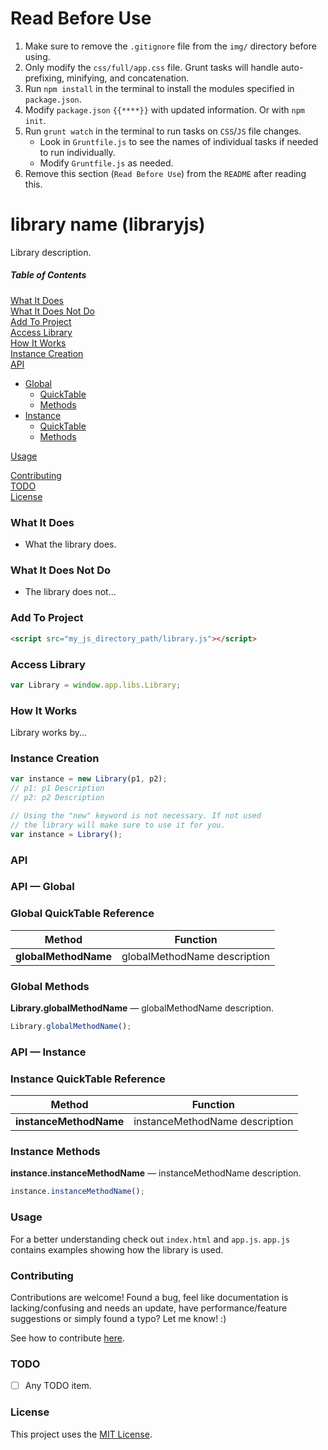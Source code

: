 # Read Before Use
1. Make sure to remove the `.gitignore` file from the `img/` directory before using.
2. Only modify the `css/full/app.css` file. Grunt tasks will handle auto-prefixing, minifying, and concatenation.
3. Run `npm install` in the terminal to install the modules specified in `package.json`.
4. Modify `package.json` `{{****}}` with updated information. Or with `npm init`.
5. Run `grunt watch` in the terminal to run tasks on `CSS`/`JS` file changes.
    * Look in `Gruntfile.js` to see the names of individual tasks if needed to run individually. 
    * Modify `Gruntfile.js` as needed.
6. Remove this section (`Read Before Use`) from the `README` after reading this.

# library name (libraryjs)

Library description.

##### Table of Contents

[What It Does](#what-it-does)  
[What It Does Not Do](#what-it-does-not-do)  
[Add To Project](#add-to-project)  
[Access Library](#access-library)  
[How It Works](#how-it-works)  
[Instance Creation](#instance-creation)  
[API](#api)  
* [Global](#global-api)
    * [QuickTable](#global-quicktable-reference)  
    * [Methods](#global-methods-long)  
* [Instance](#instance-api)
    * [QuickTable](#instance-quicktable-reference)  
    * [Methods](#instance-methods-long) 

[Usage](#usage)  

[Contributing](#contributing)  
[TODO](#todo)  
[License](#license)  

<a name="what-it-does"></a>
### What It Does

* What the library does.

<a name="what-it-does-not-do"></a>
### What It Does Not Do

* The library does not...

<a name="add-to-project"></a>
### Add To Project

```html
<script src="my_js_directory_path/library.js"></script>
```

<a name="access-library"></a>
### Access Library

```js
var Library = window.app.libs.Library;
```

<a name="how-it-works"></a>
### How It Works

Library works by...

<a name="instance-creation"></a>
### Instance Creation

```js
var instance = new Library(p1, p2);
// p1: p1 Description
// p2: p2 Description

// Using the "new" keyword is not necessary. If not used
// the library will make sure to use it for you.
var instance = Library();
```

<a name="api"></a>
### API
 
<a name="global-api"></a>
### API &mdash; Global

<a name="global-quicktable-reference"></a>
### Global QuickTable Reference

Method | Function
------------ | -------------
**globalMethodName** | globalMethodName description

<a name="global-methods-long"></a>
### Global Methods

**Library.globalMethodName** &mdash; globalMethodName description.

```js
Library.globalMethodName();
```

<a name="instance-api"></a>
### API &mdash; Instance

<a name="instance-quicktable-reference"></a>
### Instance QuickTable Reference

Method | Function
------------ | -------------
**instanceMethodName** | instanceMethodName description

<a name="instance-methods-long"></a>
### Instance Methods

**instance.instanceMethodName** &mdash; instanceMethodName description.

```js
instance.instanceMethodName();
```

<a name="usage"></a>
### Usage

For a better understanding check out `index.html` and `app.js`. `app.js` contains examples showing how the library is used.

<a name="contributing"></a>
### Contributing

Contributions are welcome! Found a bug, feel like documentation is lacking/confusing and needs an update, have performance/feature suggestions or simply found a typo? Let me know! :)

See how to contribute [here](https://github.com/cgabriel5/libraryjs/blob/master/CONTRIBUTING.md).

### TODO

- [ ] Any TODO item.

<a name="license"></a>
### License

This project uses the [MIT License](https://github.com/cgabriel5/libraryjs/blob/master/LICENSE.txt).
